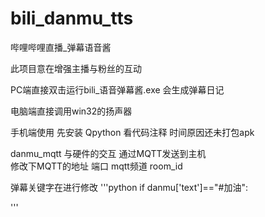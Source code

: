 # bili_danmu_tts
哔哩哔哩直播_弹幕语音酱

此项目意在增强主播与粉丝的互动  

PC端直接双击运行bili_语音弹幕酱.exe 会生成弹幕日记 

电脑端直接调用win32的扬声器  

手机端使用 先安装 Qpython 看代码注释  时间原因还未打包apk  


danmu_mqtt
与硬件的交互 通过MQTT发送到主机  
修改下MQTT的地址  端口 mqtt频道  room_id


弹幕关键字在进行修改 
'''python 
if danmu['text']=="#加油":

'''



